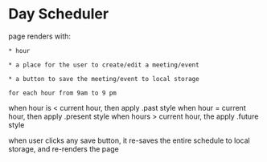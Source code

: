 # Day Scheduler

page renders with:

    * hour

    * a place for the user to create/edit a meeting/event

    * a button to save the meeting/event to local storage

    for each hour from 9am to 9 pm

when hour is < current hour, then apply .past style
when hour = current hour, then apply .present style
when hours > current hour, the apply .future style

when user clicks any save button, it re-saves the entire schedule to local storage, and re-renders the page